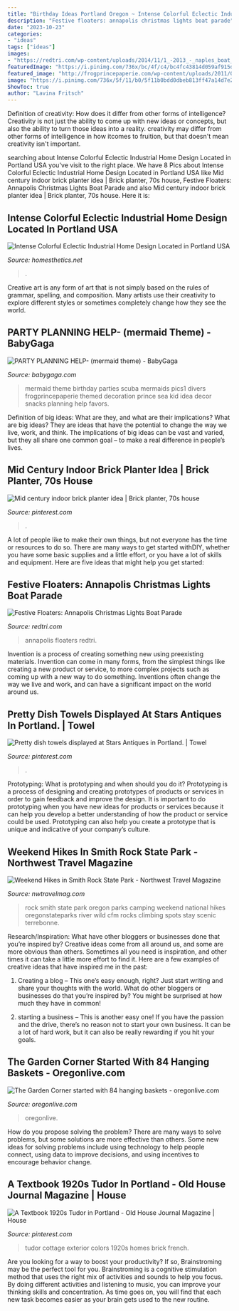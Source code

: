 ```yaml
---
title: "Birthday Ideas Portland Oregon ~ Intense Colorful Eclectic Industrial Home Design Located In Portland Usa"
description: "Festive floaters: annapolis christmas lights boat parade"
date: "2023-10-23"
categories:
- "ideas"
tags: ["ideas"]
images:
- "https://redtri.com/wp-content/uploads/2014/11/1_-2013_-_naples_boat_parade_winner_1-cropped2-e1447879143350.jpg"
featuredImage: "https://i.pinimg.com/736x/bc/4f/c4/bc4fc43814d059af915d3cddd7ddafd3--dish-towels-display-ideas.jpg"
featured_image: "http://frogprincepaperie.com/wp-content/uploads/2011/01/mermaid-party-pics1.jpg"
image: "https://i.pinimg.com/736x/5f/11/b0/5f11b0bdd0dbeb813ff47a14d7e24b2a--brick-planter-planters.jpg"
ShowToc: true
author: "Lavina Fritsch"
---
```



Definition of creativity: How does it differ from other forms of intelligence?
Creativity is not just the ability to come up with new ideas or concepts, but also the ability to turn those ideas into a reality. creativity may differ from other forms of intelligence in how itcomes to fruition, but that doesn't mean creativity isn't important.

	

		
searching about Intense Colorful Eclectic Industrial Home Design Located in Portland USA you've visit to the right place. We have 8 Pics about Intense Colorful Eclectic Industrial Home Design Located in Portland USA like Mid century indoor brick planter idea | Brick planter, 70s house, Festive Floaters: Annapolis Christmas Lights Boat Parade and also Mid century indoor brick planter idea | Brick planter, 70s house. Here it is:
		
    
## Intense Colorful Eclectic Industrial Home Design Located In Portland USA

<img loading=lazy src="https://cdn.homesthetics.net/wp-content/uploads/2014/09/Intense-Colorful-Eclectic-Industrial-Home-Design-Located-in-Portland-USA-homesthetics-10.jpg" onerror="this.onerror=null;this.src='https://tse3.mm.bing.net/th?id=OIP.wbj-flEeXbdxkn1zCWMjHAHaFj&amp;pid=15.1';" alt="Intense Colorful Eclectic Industrial Home Design Located in Portland USA">

_Source: homesthetics.net_

>. 

	

Creative art is any form of art that is not simply based on the rules of grammar, spelling, and composition. Many artists use their creativity to explore different styles or sometimes completely change how they see the world.

    
## PARTY PLANNING HELP- (mermaid Theme) - BabyGaga

<img loading=lazy src="http://frogprincepaperie.com/wp-content/uploads/2011/01/mermaid-party-pics1.jpg" onerror="this.onerror=null;this.src='https://tse4.mm.bing.net/th?id=OIP.qrO6X4pTrm15mcScGDXAfgHaHa&amp;pid=15.1';" alt="PARTY PLANNING HELP- (mermaid theme) - BabyGaga">

_Source: babygaga.com_

>mermaid theme birthday parties scuba mermaids pics1 divers frogprincepaperie themed decoration prince sea kid idea decor snacks planning help favors. 

	

Definition of big ideas: What are they, and what are their implications?
What are big ideas? They are ideas that have the potential to change the way we live, work, and think. The implications of big ideas can be vast and varied, but they all share one common goal – to make a real difference in people’s lives.

    
## Mid Century Indoor Brick Planter Idea | Brick Planter, 70s House

<img loading=lazy src="https://i.pinimg.com/736x/5f/11/b0/5f11b0bdd0dbeb813ff47a14d7e24b2a--brick-planter-planters.jpg" onerror="this.onerror=null;this.src='https://tse2.mm.bing.net/th?id=OIP.MqWqZWZrrUXPrKaJkIFLXgHaJ3&amp;pid=15.1';" alt="Mid century indoor brick planter idea | Brick planter, 70s house">

_Source: pinterest.com_

>. 

	

A lot of people like to make their own things, but not everyone has the time or resources to do so. There are many ways to get started withDIY, whether you have some basic supplies and a little effort, or you have a lot of skills and equipment. Here are five ideas that might help you get started: 

    
## Festive Floaters: Annapolis Christmas Lights Boat Parade

<img loading=lazy src="https://redtri.com/wp-content/uploads/2014/11/1_-2013_-_naples_boat_parade_winner_1-cropped2-e1447879143350.jpg" onerror="this.onerror=null;this.src='https://tse3.mm.bing.net/th?id=OIP.q82ouMgTCd6Y0Xs0MLyE4wHaFj&amp;pid=15.1';" alt="Festive Floaters: Annapolis Christmas Lights Boat Parade">

_Source: redtri.com_

>annapolis floaters redtri. 

	

Invention is a process of creating something new using preexisting materials. Invention can come in many forms, from the simplest things like creating a new product or service, to more complex projects such as coming up with a new way to do something. Inventions often change the way we live and work, and can have a significant impact on the world around us.

    
## Pretty Dish Towels Displayed At Stars Antiques In Portland. | Towel

<img loading=lazy src="https://i.pinimg.com/736x/bc/4f/c4/bc4fc43814d059af915d3cddd7ddafd3--dish-towels-display-ideas.jpg" onerror="this.onerror=null;this.src='https://tse4.mm.bing.net/th?id=OIP.D7xOM86a0dOphHwo0GsFJgHaJ3&amp;pid=15.1';" alt="Pretty dish towels displayed at Stars Antiques in Portland. | Towel">

_Source: pinterest.com_

>. 

	

Prototyping: What is prototyping and when should you do it?
Prototyping is a process of designing and creating prototypes of products or services in order to gain feedback and improve the design. It is important to do prototyping when you have new ideas for products or services because it can help you develop a better understanding of how the product or service could be used. Prototyping can also help you create a prototype that is unique and indicative of your company’s culture.

    
## Weekend Hikes In Smith Rock State Park - Northwest Travel Magazine

<img loading=lazy src="http://nwtravelmag.com/wp-content/uploads/2015/05/index.jpg" onerror="this.onerror=null;this.src='https://tse4.mm.bing.net/th?id=OIP.UXYfbZ7XAUXO8MIUjjegIAHaD9&amp;pid=15.1';" alt="Weekend Hikes in Smith Rock State Park - Northwest Travel Magazine">

_Source: nwtravelmag.com_

>rock smith state park oregon parks camping weekend national hikes oregonstateparks river wild cfm rocks climbing spots stay scenic terrebonne. 

	

Research/Inspiration: What have other bloggers or businesses done that you’re inspired by?
Creative ideas come from all around us, and some are more obvious than others. Sometimes all you need is inspiration, and other times it can take a little more effort to find it. Here are a few examples of creative ideas that have inspired me in the past: 
1. Creating a blog – This one’s easy enough, right? Just start writing and share your thoughts with the world. What do other bloggers or businesses do that you’re inspired by? You might be surprised at how much they have in common! 

2. starting a business – This is another easy one! If you have the passion and the drive, there’s no reason not to start your own business. It can be a lot of hard work, but it can also be really rewarding if you hit your goals.

    
## The Garden Corner Started With 84 Hanging Baskets - Oregonlive.com

<img loading=lazy src="https://www.oregonlive.com/resizer/Q7REQef0jWW5nISQv1S1dReR96Q=/1280x0/smart/advancelocal-adapter-image-uploads.s3.amazonaws.com/image.oregonlive.com/home/olive-media/width2048/img/kympokorny/photo/acornerjpg-6714e447b35a9cc5.jpg" onerror="this.onerror=null;this.src='https://tse2.mm.bing.net/th?id=OIP.ANfqC0Xq1hGc4pp5raNmlgHaJ4&amp;pid=15.1';" alt="The Garden Corner started with 84 hanging baskets - oregonlive.com">

_Source: oregonlive.com_

>oregonlive. 

	

How do you propose solving the problem?
There are many ways to solve problems, but some solutions are more effective than others. Some new ideas for solving problems include using technology to help people connect, using data to improve decisions, and using incentives to encourage behavior change.

    
## A Textbook 1920s Tudor In Portland - Old House Journal Magazine | House

<img loading=lazy src="https://i.pinimg.com/originals/2f/65/5c/2f655cce70cd5bf72458edefef1a773f.jpg" onerror="this.onerror=null;this.src='https://tse2.mm.bing.net/th?id=OIP.gA29Gu0zvaQ3DPVyWzuuAwHaKN&amp;pid=15.1';" alt="A Textbook 1920s Tudor in Portland - Old House Journal Magazine | House">

_Source: pinterest.com_

>tudor cottage exterior colors 1920s homes brick french. 

	

Are you looking for a way to boost your productivity? If so, Brainstroming may be the perfect tool for you. Brainstroming is a cognitive stimulation method that uses the right mix of activities and sounds to help you focus. By doing different activities and listening to music, you can improve your thinking skills and concentration. As time goes on, you will find that each new task becomes easier as your brain gets used to the new routine.

